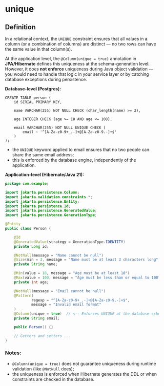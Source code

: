 # unique
## Definition
In a relational context, the `UNIQUE` constraint ensures that all values in a column (or a combination of columns) are distinct
— no two rows can have the same value in that column(s).

At the application level, the `@Column(unique = true)` annotation in **JPA/Hibernate** defines this uniqueness at the schema-generation level.
However, it does **not enforce** uniqueness during Java object validation — you would need to handle that logic in your service 
layer or by catching database exceptions during persistence.

**Database-level (Postgres):**
```
CREATE TABLE person (
    id SERIAL PRIMARY KEY,

    name VARCHAR(255) NOT NULL CHECK (char_length(name) >= 3),

    age INTEGER CHECK (age >= 18 AND age <= 100),

    email VARCHAR(255) NOT NULL UNIQUE CHECK (
        email ~ '^[A-Za-z0-9+_.-]+@[A-Za-z0-9.-]+$'
    )
);
```
- the `UNIQUE` keyword applied to email ensures that no two people can share the same email address;
- this is enforced by the database engine, independently of the application.

**Application-level (Hibernate/Java 21):**
```java
package com.example;

import jakarta.persistence.Column;
import jakarta.validation.constraints.*;
import jakarta.persistence.Entity;
import jakarta.persistence.Id;
import jakarta.persistence.GeneratedValue;
import jakarta.persistence.GenerationType;

@Entity
public class Person {

    @Id
    @GeneratedValue(strategy = GenerationType.IDENTITY)
    private Long id;

    @NotNull(message = "Name cannot be null")
    @Size(min = 3, message = "Name must be at least 3 characters long")
    private String name;

    @Min(value = 18, message = "Age must be at least 18")
    @Max(value = 100, message = "Age must be less than or equal to 100")
    private int age;

    @NotNull(message = "Email cannot be null")
    @Pattern(
            regexp = "^[A-Za-z0-9+_.-]+@[A-Za-z0-9.-]+$",
            message = "Invalid email format"
    )
    @Column(unique = true)  // <-- Enforces UNIQUE at the database schema level
    private String email;

    public Person() {}

    // Getters and setters ...
}
```
### Notes:
- `@Column(unique = true)` does not guarantee uniqueness during runtime validation (like `@NotNull` does);
- the uniqueness is enforced when Hibernate generates the DDL or when constraints are checked in the database.
